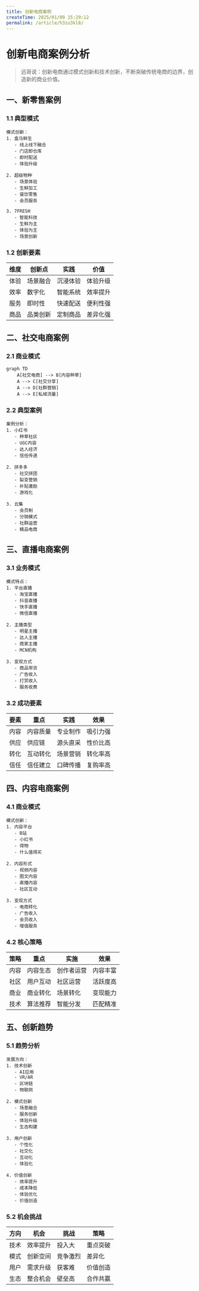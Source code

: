 ```yaml
---
title: 创新电商案例
createTime: 2025/01/09 15:29:12
permalink: /article/h3zu3kl8/
---
```

# 创新电商案例分析

> 远哥说：创新电商通过模式创新和技术创新，不断突破传统电商的边界，创造新的商业价值。

## 一、新零售案例

### 1.1 典型模式
```
模式创新：
1. 盒马鲜生
   - 线上线下融合
   - 门店即仓库
   - 即时配送
   - 体验升级

2. 超级物种
   - 场景体验
   - 生鲜加工
   - 餐饮零售
   - 会员服务

3. 7FRESH
   - 智能科技
   - 生鲜为主
   - 体验为王
   - 场景创新
```

### 1.2 创新要素
| 维度 | 创新点 | 实践 | 价值 |
|------|--------|------|------|
| 体验 | 场景融合 | 沉浸体验 | 体验升级 |
| 效率 | 数字化 | 智能系统 | 效率提升 |
| 服务 | 即时性 | 快速配送 | 便利性强 |
| 商品 | 品类创新 | 定制商品 | 差异化强 |

## 二、社交电商案例

### 2.1 商业模式
```mermaid
graph TD
    A[社交电商] --> B[内容种草]
    A --> C[社交分享]
    A --> D[社群营销]
    A --> E[私域流量]
```

### 2.2 典型案例
```
案例分析：
1. 小红书
   - 种草社区
   - UGC内容
   - 达人经济
   - 信任传递

2. 拼多多
   - 社交拼团
   - 裂变营销
   - 补贴激励
   - 游戏化

3. 云集
   - 会员制
   - 分销模式
   - 社群运营
   - 精品电商
```

## 三、直播电商案例

### 3.1 业务模式
```
模式特点：
1. 平台直播
   - 淘宝直播
   - 抖音直播
   - 快手直播
   - 微信直播

2. 主播类型
   - 明星主播
   - 达人主播
   - 商家主播
   - MCN机构

3. 变现方式
   - 商品带货
   - 广告收入
   - 打赏收入
   - 服务收费
```

### 3.2 成功要素
| 要素 | 重点 | 实践 | 效果 |
|------|------|------|------|
| 内容 | 内容质量 | 专业制作 | 吸引力强 |
| 供应 | 供应链 | 源头直采 | 性价比高 |
| 转化 | 互动转化 | 场景营销 | 转化率高 |
| 信任 | 信任建立 | 口碑传播 | 复购率高 |

## 四、内容电商案例

### 4.1 商业模式
```
模式创新：
1. 内容平台
   - B站
   - 小红书
   - 得物
   - 什么值得买

2. 内容形式
   - 视频内容
   - 图文内容
   - 直播内容
   - 社区互动

3. 变现方式
   - 电商转化
   - 广告收入
   - 会员收入
   - 增值服务
```

### 4.2 核心策略
| 策略 | 重点 | 实施 | 效果 |
|------|------|------|------|
| 内容 | 内容生态 | 创作者运营 | 内容丰富 |
| 社区 | 用户互动 | 社区运营 | 活跃度高 |
| 商业 | 商业转化 | 场景转化 | 变现能力 |
| 技术 | 算法推荐 | 智能分发 | 匹配精准 |

## 五、创新趋势

### 5.1 趋势分析
```
发展方向：
1. 技术创新
   - AI应用
   - VR/AR
   - 区块链
   - 物联网

2. 模式创新
   - 场景融合
   - 服务创新
   - 体验升级
   - 生态构建

3. 用户创新
   - 个性化
   - 社交化
   - 互动化
   - 体验化

4. 价值创新
   - 效率提升
   - 成本降低
   - 体验优化
   - 价值创造
```

### 5.2 机会挑战
| 方向 | 机会 | 挑战 | 策略 |
|------|------|------|------|
| 技术 | 效率提升 | 投入大 | 重点突破 |
| 模式 | 创新空间 | 竞争激烈 | 差异化 |
| 用户 | 需求升级 | 获客难 | 价值创造 |
| 生态 | 整合机会 | 壁垒高 | 合作共赢 |
